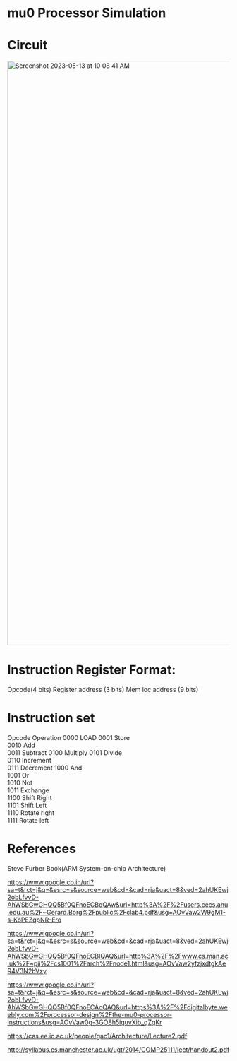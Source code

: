 # mu0 Processor Simulation 

# Circuit
<img width="1322" alt="Screenshot 2023-05-13 at 10 08 41 AM" src="https://github.com/sai14karthik/mu0/assets/110590614/2551c456-3c06-4a2a-8702-76ac18cad68e">


# Instruction Register Format:
Opcode(4 bits)     Register address (3 bits)     Mem loc address (9 bits)

# Instruction set
Opcode  Operation 
0000         LOAD
0001         Store                     
0010         Add              
0011         Subtract
0100         Multiply 
0101         Divide   
0110         Increment           
0111         Decrement 
1000         And                  
1001         Or       
1010         Not          
1011         Exchange    
1100         Shift Right            
1101         Shift Left            
1110         Rotate right       
1111         Rotate left

# References 

Steve Furber Book(ARM System-on-chip Architecture)

https://www.google.co.in/url?sa=t&rct=j&q=&esrc=s&source=web&cd=&cad=rja&uact=8&ved=2ahUKEwj2obLfvvD-AhWSbGwGHQQ5Bf0QFnoECBoQAw&url=http%3A%2F%2Fusers.cecs.anu.edu.au%2F~Gerard.Borg%2Fpublic%2Fclab4.pdf&usg=AOvVaw2W9gM1-s-KoPEZqpNR-Ero

https://www.google.co.in/url?sa=t&rct=j&q=&esrc=s&source=web&cd=&cad=rja&uact=8&ved=2ahUKEwj2obLfvvD-AhWSbGwGHQQ5Bf0QFnoECBIQAQ&url=http%3A%2F%2Fwww.cs.man.ac.uk%2F~pjj%2Fcs1001%2Farch%2Fnode1.html&usg=AOvVaw2yfzjxdtgkAeR4V3N2bVzy


https://www.google.co.in/url?sa=t&rct=j&q=&esrc=s&source=web&cd=&cad=rja&uact=8&ved=2ahUKEwj2obLfvvD-AhWSbGwGHQQ5Bf0QFnoECAoQAQ&url=https%3A%2F%2Fdigitalbyte.weebly.com%2Fprocessor-design%2Fthe-mu0-processor-instructions&usg=AOvVaw0g-3GO8h5iguvXib_qZgKr

https://cas.ee.ic.ac.uk/people/gac1/Architecture/Lecture2.pdf

http://syllabus.cs.manchester.ac.uk/ugt/2014/COMP25111/lect/handout2.pdf
